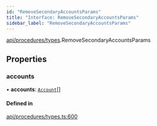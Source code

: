 ```yaml
---
id: "RemoveSecondaryAccountsParams"
title: "Interface: RemoveSecondaryAccountsParams"
sidebar_label: "RemoveSecondaryAccountsParams"
---
```


[api/procedures/types](../../../../../modules/API/Procedures/Types/Types.md).RemoveSecondaryAccountsParams

## Properties

### accounts

• **accounts**: [`Account`](../../../../../classes/API/Entities/Account/Account.md)[]

#### Defined in

[api/procedures/types.ts:600](https://github.com/PolymeshAssociation/polymesh-sdk/blob/8a9158669/src/api/procedures/types.ts#L600)
